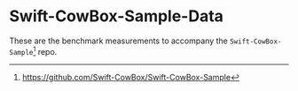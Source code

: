 # Swift-CowBox-Sample-Data

These are the benchmark measurements to accompany the `Swift-CowBox-Sample`[^1] repo.

[^1]: https://github.com/Swift-CowBox/Swift-CowBox-Sample
